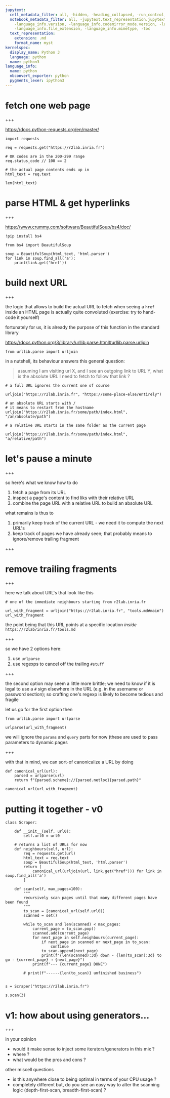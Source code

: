 ```yaml
---
jupytext:
  cell_metadata_filter: all, -hidden, -heading_collapsed, -run_control, -trusted
  notebook_metadata_filter: all, -jupytext.text_representation.jupytext_version, -jupytext.text_representation.format_version,
    -language_info.version, -language_info.codemirror_mode.version, -language_info.codemirror_mode,
    -language_info.file_extension, -language_info.mimetype, -toc
  text_representation:
    extension: .md
    format_name: myst
kernelspec:
  display_name: Python 3
  language: python
  name: python3
language_info:
  name: python
  nbconvert_exporter: python
  pygments_lexer: ipython3
---
```


# fetch one web page

+++

https://docs.python-requests.org/en/master/

```{code-cell} ipython3
import requests
```

```{code-cell} ipython3
req = requests.get("https://r2lab.inria.fr")
```

```{code-cell} ipython3
# OK codes are in the 200-299 range
req.status_code // 100 == 2
```

```{code-cell} ipython3
# the actual page contents ends up in 
html_text = req.text
```

```{code-cell} ipython3
len(html_text)
```

# parse HTML & get hyperlinks

+++

https://www.crummy.com/software/BeautifulSoup/bs4/doc/

```{code-cell} ipython3
!pip install bs4
```

```{code-cell} ipython3
from bs4 import BeautifulSoup
```

```{code-cell} ipython3
soup = BeautifulSoup(html_text, 'html.parser')
for link in soup.find_all('a'):
    print(link.get('href'))
```

# build next URL

+++

the logic that allows to build the actual URL to fetch when seeing a `href` inside an HTML page is actually quite convoluted (exercise: try to hand-code it yourself)

fortunately for us, it is already the purpose of this function in the standard library

https://docs.python.org/3/library/urllib.parse.html#urllib.parse.urljoin

```{code-cell} ipython3
from urllib.parse import urljoin
```

in a nutshell, its behaviour answers this general question:

> assuming I am visiting url X, and I see an outgoing link to URL Y, what is the absolute URL I need to fetch to follow that link ?

```{code-cell} ipython3
# a full URL ignores the current one of course

urljoin("https://r2lab.inria.fr", "https://some-place-else/entirely") 
```

```{code-cell} ipython3
# an absolute URL starts with /
# it means to restart from the hostname
urljoin("https://r2lab.inria.fr/some/path/index.html", "/an/absolute/path")
```

```{code-cell} ipython3
# a relative URL starts in the same folder as the current page

urljoin("https://r2lab.inria.fr/some/path/index.html", "a/relative/path")
```

# let's pause a minute

+++

so here's what we know how to do 

1. fetch a page from its URL
1. inspect a page's content to find liks with their relative URL
1. combine the page URL with a relative URL to build an absolute URL

what remains is thus to

1. primarily keep track of the current URL - we need it to compute the next URL's
1. keep track of pages we have already seen; that probably means to ignore/remove trailing fragment

+++

# remove trailing fragments

+++

here we talk about URL's that look like this

```{code-cell} ipython3
# one of the immediate neighbours starting from r2lab.inria.fr

url_with_fragment = urljoin("https://r2lab.inria.fr", "tools.md#main")
url_with_fragment
```

the point being that this URL points at a specific location *inside* `https://r2lab/inria.fr/tools.md`

+++

so we have 2 options here:

1. use `urlparse`
1. use regexps to cancel off the trailing `#stuff`

+++

the second option may seem a little more brittle; we need to know if it is legal to use a `#` sign elsewhere in the URL (e.g. in the username or password section); so crafting one's regexp is likely to become tedious and fragile

let us go for the first option then

```{code-cell} ipython3
from urllib.parse import urlparse
```

```{code-cell} ipython3
urlparse(url_with_fragment)
```

we will ignore the `params` and `query` parts for now (these are used to pass parameters to dynamic pages

+++

with that in mind, we can sort-of canonicalize a URL by doing

```{code-cell} ipython3
def canonical_url(url):
    parsed = urlparse(url)
    return f"{parsed.scheme}://{parsed.netloc}{parsed.path}"
```

```{code-cell} ipython3
canonical_url(url_with_fragment)
```

# putting it together - v0

```{code-cell} ipython3
class Scraper:
    
    def __init__(self, url0):
        self.url0 = url0

    # returns a list of URLs for now
    def neighbours(self, url):
        req = requests.get(url)
        html_text = req.text
        soup = BeautifulSoup(html_text, 'html.parser')
        return [
            canonical_url(urljoin(url, link.get("href"))) for link in soup.find_all('a')
        ]        
    
    def scan(self, max_pages=100):
        """
        recursively scan pages until that many different pages have been found
        """
        to_scan = [canonical_url(self.url0)]
        scanned = set()
        
        while to_scan and len(scanned) < max_pages:
            current_page = to_scan.pop()
            scanned.add(current_page)
            for next_page in self.neighbours(current_page):
                if next_page in scanned or next_page in to_scan:
                    continue
                to_scan.append(next_page)
                print(f"{len(scanned):3d} down - {len(to_scan):3d} to go - {current_page} → {next_page}")
            print(f"--- {current_page} DONE")
            
        # print(f"------{len(to_scan)} unfinished business")
        
```

```{code-cell} ipython3
s = Scraper("https://r2lab.inria.fr")    

s.scan(3)
```

# v1: how about using generators...

+++

in your opinion

* would it make sense to inject some iterators/generators in this mix ?
* where ?
* what would be the pros and cons ?

other miscell questions

* is this anywhere close to being optimal in terms of your CPU usage ?
* completely different but, do you see an easy way to alter the scanning logic (depth-first-scan, breadth-first-scan) ?
